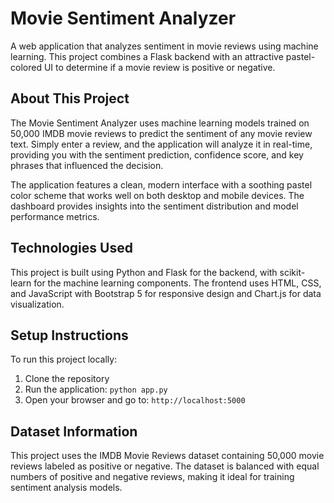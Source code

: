 # Movie Sentiment Analyzer

A web application that analyzes sentiment in movie reviews using machine learning. This project combines a Flask backend with an attractive pastel-colored UI to determine if a movie review is positive or negative.

## About This Project

The Movie Sentiment Analyzer uses machine learning models trained on 50,000 IMDB movie reviews to predict the sentiment of any movie review text. Simply enter a review, and the application will analyze it in real-time, providing you with the sentiment prediction, confidence score, and key phrases that influenced the decision.

The application features a clean, modern interface with a soothing pastel color scheme that works well on both desktop and mobile devices. The dashboard provides insights into the sentiment distribution and model performance metrics.

## Technologies Used

This project is built using Python and Flask for the backend, with scikit-learn for the machine learning components. The frontend uses HTML, CSS, and JavaScript with Bootstrap 5 for responsive design and Chart.js for data visualization.

## Setup Instructions

To run this project locally:

1. Clone the repository
2. Run the application: `python app.py`
3. Open your browser and go to: `http://localhost:5000`

## Dataset Information

This project uses the IMDB Movie Reviews dataset containing 50,000 movie reviews labeled as positive or negative. The dataset is balanced with equal numbers of positive and negative reviews, making it ideal for training sentiment analysis models.
